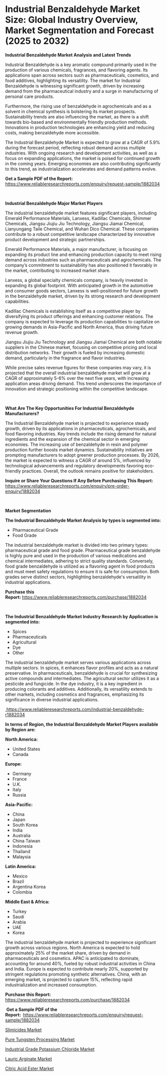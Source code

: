 <p><h1>Industrial Benzaldehyde Market Size: Global Industry Overview, Market Segmentation and Forecast (2025 to 2032)</h1></p><p><strong>Industrial Benzaldehyde Market Analysis and Latest Trends</strong></p>
<p><p>Industrial Benzaldehyde is a key aromatic compound primarily used in the production of various chemicals, fragrances, and flavoring agents. Its applications span across sectors such as pharmaceuticals, cosmetics, and food additives, highlighting its versatility. The market for Industrial Benzaldehyde is witnessing significant growth, driven by increasing demand from the pharmaceutical industry and a surge in manufacturing of personal care products. </p><p>Furthermore, the rising use of benzaldehyde in agrochemicals and as a solvent in chemical synthesis is bolstering its market prospects. Sustainability trends are also influencing the market, as there is a shift towards bio-based and environmentally friendly production methods. Innovations in production technologies are enhancing yield and reducing costs, making benzaldehyde more accessible. </p><p>The Industrial Benzaldehyde Market is expected to grow at a CAGR of 5.9% during the forecast period, reflecting robust demand across multiple industries. With ongoing research and development activities, as well as a focus on expanding applications, the market is poised for continued growth in the coming years. Emerging economies are also contributing significantly to this trend, as industrialization accelerates and demand patterns evolve.</p></p>
<p><strong>Get a Sample PDF of the Report:&nbsp;</strong> <a href="https://www.reliableresearchreports.com/enquiry/request-sample/1882034?utm_campaign=16&utm_medium=2&utm_source=Github&utm_content=ia&utm_term=31012025&utm_id=industrial-benzaldehyde">https://www.reliableresearchreports.com/enquiry/request-sample/1882034</a></p>
<p>&nbsp;</p>
<p><strong>Industrial Benzaldehyde Major Market Players</strong></p>
<p><p>The industrial benzaldehyde market features significant players, including Emerald Performance Materials, Lanxess, Kadillac Chemicals, Shimmer Chemicals, Jiangsu Jiujiu Jiu Technology, Jiangsu Jiamai Chemical, Lianyungang Taile Chemical, and Wuhan Dico Chemical. These companies contribute to a robust competitive landscape characterized by innovative product development and strategic partnerships.</p><p>Emerald Performance Materials, a major manufacturer, is focusing on expanding its product line and enhancing production capacity to meet rising demand across industries such as pharmaceuticals and agrochemicals. The company’s commitment to sustainability has also positioned it favorably in the market, contributing to increased market share.</p><p>Lanxess, a global specialty chemicals company, is heavily invested in expanding its global footprint. With anticipated growth in the automotive and consumer goods sectors, Lanxess is well-positioned for future growth in the benzaldehyde market, driven by its strong research and development capabilities.</p><p>Kadillac Chemicals is establishing itself as a competitive player by diversifying its product offerings and enhancing customer relations. The company is expected to leverage its production capabilities to capitalize on growing demands in Asia-Pacific and North America, thus driving future revenue growth.</p><p>Jiangsu Jiujiu Jiu Technology and Jiangsu Jiamai Chemical are both notable suppliers in the Chinese market, focusing on competitive pricing and local distribution networks. Their growth is fueled by increasing domestic demand, particularly in the fragrance and flavor industries.</p><p>While precise sales revenue figures for these companies may vary, it is projected that the overall industrial benzaldehyde market will grow at a CAGR of approximately 5-6% over the next five years, with increasing application areas driving demand. This trend underscores the importance of innovation and strategic positioning within the competitive landscape.</p></p>
<p>&nbsp;</p>
<p><strong>What Are The Key Opportunities For Industrial Benzaldehyde Manufacturers?</strong></p>
<p><p>The Industrial Benzaldehyde market is projected to experience steady growth, driven by its applications in pharmaceuticals, agrochemicals, and food flavoring industries. Key trends include the rising demand for natural ingredients and the expansion of the chemical sector in emerging economies. The increasing use of benzaldehyde in resin and polymer production further boosts market dynamics. Sustainability initiatives are prompting manufacturers to adopt greener production processes. By 2026, the market is expected to witness a CAGR of around 5%, influenced by technological advancements and regulatory developments favoring eco-friendly practices. Overall, the outlook remains positive for stakeholders.</p></p>
<p><strong>Inquire or Share Your Questions If Any Before Purchasing This Report:</strong> <a href="https://www.reliableresearchreports.com/enquiry/pre-order-enquiry/1882034?utm_campaign=16&utm_medium=2&utm_source=Github&utm_content=ia&utm_term=31012025&utm_id=industrial-benzaldehyde">https://www.reliableresearchreports.com/enquiry/pre-order-enquiry/1882034</a></p>
<p>&nbsp;</p>
<p><strong>Market Segmentation</strong></p>
<p><strong>The Industrial Benzaldehyde Market Analysis by types is segmented into:</strong></p>
<p><ul><li>Pharmaceutical Grade</li><li>Food Grade</li></ul></p>
<p><p>The industrial benzaldehyde market is divided into two primary types: pharmaceutical grade and food grade. Pharmaceutical grade benzaldehyde is highly pure and used in the production of various medications and chemical intermediates, adhering to strict quality standards. Conversely, food grade benzaldehyde is utilized as a flavoring agent in food products and must meet safety regulations to ensure it is safe for consumption. Both grades serve distinct sectors, highlighting benzaldehyde's versatility in industrial applications.</p></p>
<p><strong>Purchase this Report:&nbsp;</strong><a href="https://www.reliableresearchreports.com/purchase/1882034?utm_campaign=16&utm_medium=2&utm_source=Github&utm_content=ia&utm_term=31012025&utm_id=industrial-benzaldehyde">https://www.reliableresearchreports.com/purchase/1882034</a></p>
<p>&nbsp;</p>
<p><strong>The Industrial Benzaldehyde Market Industry Research by Application is segmented into:</strong></p>
<p><ul><li>Spices</li><li>Pharmaceuticals</li><li>Agricultural</li><li>Dye</li><li>Other</li></ul></p>
<p><p>The industrial benzaldehyde market serves various applications across multiple sectors. In spices, it enhances flavor profiles and acts as a natural preservative. In pharmaceuticals, benzaldehyde is crucial for synthesizing active compounds and intermediates. The agricultural sector utilizes it as a pesticide and fungicide. In the dye industry, it is a key ingredient in producing colorants and additives. Additionally, its versatility extends to other markets, including cosmetics and fragrances, emphasizing its significance in diverse industrial applications.</p></p>
<p><a href="https://www.reliableresearchreports.com/industrial-benzaldehyde-r1882034?utm_campaign=16&utm_medium=2&utm_source=Github&utm_content=ia&utm_term=31012025&utm_id=industrial-benzaldehyde">&nbsp;https://www.reliableresearchreports.com/industrial-benzaldehyde-r1882034</a></p>
<p><strong>In terms of Region, the Industrial Benzaldehyde Market Players available by Region are:</strong></p>
<p>
    <p> <strong> North America: </strong>
        <ul>
            <li>United States</li>
            <li>Canada</li>
        </ul>
        </p> 
    <p> <strong> Europe: </strong>
        <ul>
            <li>Germany</li>
            <li>France</li>
            <li>U.K.</li>
            <li>Italy</li>
            <li>Russia</li>
        </ul>
        </p> 
    <p> <strong> Asia-Pacific: </strong>
        <ul>
            <li>China</li>
            <li>Japan</li>
            <li>South Korea</li>
            <li>India</li>
            <li>Australia</li>
            <li>China Taiwan</li>
            <li>Indonesia</li>
            <li>Thailand</li>
            <li>Malaysia</li>
        </ul>
        </p> 
    <p> <strong> Latin America: </strong>
        <ul>
            <li>Mexico</li>
            <li>Brazil</li>
            <li>Argentina Korea</li>
            <li>Colombia</li>
        </ul>
        </p> 
    <p> <strong> Middle East & Africa: </strong>
        <ul>
            <li>Turkey</li>
            <li>Saudi</li>
            <li>Arabia</li>
            <li>UAE</li>
            <li>Korea</li>
        </ul>
    </p>
    </p>
<p><p>The industrial benzaldehyde market is projected to experience significant growth across various regions. North America is expected to hold approximately 25% of the market share, driven by demand in pharmaceuticals and cosmetics. APAC is anticipated to dominate, accounting for around 40%, fueled by robust industrial activities in China and India. Europe is expected to contribute nearly 20%, supported by stringent regulations promoting synthetic alternatives. China, with an emerging market, is projected to capture 15%, reflecting rapid industrialization and increased consumption.</p></p>
<p><strong>Purchase this Report: </strong><a href="https://www.reliableresearchreports.com/purchase/1882034?utm_campaign=16&utm_medium=2&utm_source=Github&utm_content=ia&utm_term=31012025&utm_id=industrial-benzaldehyde">https://www.reliableresearchreports.com/purchase/1882034</a></p>
<p>&nbsp;<strong>Get a Sample PDF of the Report:&nbsp;&nbsp;</strong><a href="https://www.reliableresearchreports.com/enquiry/request-sample/1882034?utm_campaign=16&utm_medium=2&utm_source=Github&utm_content=ia&utm_term=31012025&utm_id=industrial-benzaldehyde">https://www.reliableresearchreports.com/enquiry/request-sample/1882034</a></p>
<p><strong></strong></p>
<p><p><a href="https://www.linkedin.com/pulse/projected-revenue-growth-slimicides-market-146-cagr-2025-15f2f?utm_campaign=16&utm_medium=2&utm_source=Github&utm_content=ia&utm_term=31012025&utm_id=industrial-benzaldehyde">Slimicides Market</a></p><p><a href="https://www.linkedin.com/pulse/pioneering-growth-analyzing-global-pure-tungsten-processing-htp4f?utm_campaign=16&utm_medium=2&utm_source=Github&utm_content=ia&utm_term=31012025&utm_id=industrial-benzaldehyde">Pure Tungsten Processing Market</a></p><p><a href="https://www.linkedin.com/pulse/industrial-grade-potassium-chloride-market-size-global-industry-xxygf?utm_campaign=16&utm_medium=2&utm_source=Github&utm_content=ia&utm_term=31012025&utm_id=industrial-benzaldehyde">Industrial Grade Potassium Chloride Market</a></p><p><a href="https://github.com/shirleenfraker87/Market-Research-Report-List-1/blob/main/lauric-arginate-market.md?utm_campaign=16&utm_medium=2&utm_source=Github&utm_content=ia&utm_term=31012025&utm_id=industrial-benzaldehyde">Lauric Arginate Market</a></p><p><a href="https://github.com/mezokathleen834/Market-Research-Report-List-1/blob/main/citric-acid-ester-market.md?utm_campaign=16&utm_medium=2&utm_source=Github&utm_content=ia&utm_term=31012025&utm_id=industrial-benzaldehyde">Citric Acid Ester Market</a></p></p>